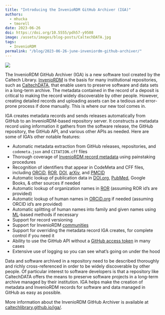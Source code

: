 ```yaml
---
title: "Introducing the InvenioRDM GitHub Archiver (IGA)"
authors:
  - mhucka
  - tmorell
date: 2023-06-26
doi: https://doi.org/10.5555/pdh57-y9508
image: /assets/images/blog-posts/CaltechDATA.jpg
tags: 
  - InvenioRDM
permalink: "/blog/2023-06-26-june-inveniordm-github-archiver/"
---
```


![](/assets/images/blog-posts/CaltechDATA.jpg)

The InvenioRDM GitHub Archiver (IGA) is a new software tool created by the Caltech Library. [InvenioRDM](https://inveniosoftware.org/products/rdm/) is the basis for many institutional repositories, such as [CaltechDATA](https://data.caltech.edu/), that enable users to preserve software and data sets in a long-term archive. The metadata contained in the record of a deposit is critical to making the record widely discoverable by other people. However, creating detailed records and uploading assets can be a tedious and error-prone process if done manually. This is where our new tool comes in. 

IGA creates metadata records and sends releases automatically from GitHub to an InvenioRDM-based repository server. It constructs a metadata record using information it gathers from the software release, the GitHub repository, the GitHub API, and various other APIs as needed. Here are some of IGA’s other notable features:

- Automatic metadata extraction from GitHub releases, repositories, and ``codemeta.json`` and ``CITATION.cff`` files
- Thorough coverage of [InvenioRDM record metadata](https://inveniordm.docs.cern.ch/reference/metadata) using painstaking procedures
- Recognition of identifiers that appear in CodeMeta and CFF files, including [ORCiD](https://orcid.org/), [ROR](https://ror.org/), [DOI](https://www.doi.org/), [arXiv](https://arxiv.org/), and [PMCID](https://www.ncbi.nlm.nih.gov/pmc/about/public-access-info/)
- Automatic lookup of publication data in [DOI.org](https://www.doi.org/), [PubMed](https://pubmed.ncbi.nlm.nih.gov/), Google Books, & other sources if needed
- Automatic lookup of organization names in [ROR](https://ror.org/) (assuming ROR id’s are provided)
- Automatic lookup of human names in [ORCiD.org](https://orcid.org/) if needed (assuming ORCID id’s are provided)
- Automatic splitting of human names into family and given names using [ML](https://en.wikipedia.org/wiki/Machine_learning)-based methods if necessary
- Support for record versioning
- Support for InvenioRDM [communities](https://invenio-communities.readthedocs.io/en/latest/)
- Support for overriding the metadata record IGA creates, for complete control if you need it
- Ability to use the GitHub API without a [GitHub access token](https://docs.github.com/en/authentication/keeping-your-account-and-data-secure/creating-a-personal-access-token) in many cases
- Extensive use of logging so you can see what’s going on under the hood

Data and software archived in a repository need to be described thoroughly and richly cross-referenced in order to be widely discoverable by other people. Of particular interest to software developers is that a repository like CaltechDATA offers the means to preserve software projects in a long-term archive managed by their institution. IGA helps make the creation of metadata and InvenioRDM records for software and data managed in GitHub as easy as possible.

More information about the InvenioRDM GitHub Archiver is available at [caltechlibrary.github.io/iga/](https://caltechlibrary.github.io/iga/).